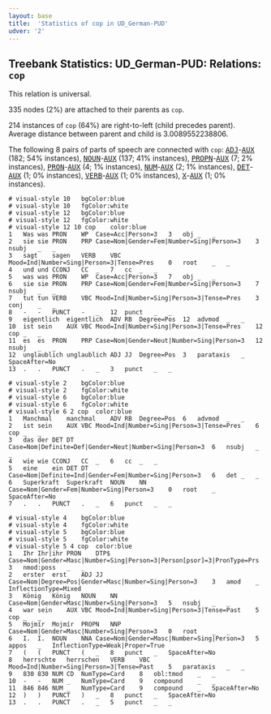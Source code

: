 ```yaml
---
layout: base
title:  'Statistics of cop in UD_German-PUD'
udver: '2'
---
```


## Treebank Statistics: UD_German-PUD: Relations: `cop`

This relation is universal.

335 nodes (2%) are attached to their parents as `cop`.

214 instances of `cop` (64%) are right-to-left (child precedes parent).
Average distance between parent and child is 3.0089552238806.

The following 8 pairs of parts of speech are connected with `cop`: <tt><a href="de_pud-pos-ADJ.html">ADJ</a></tt>-<tt><a href="de_pud-pos-AUX.html">AUX</a></tt> (182; 54% instances), <tt><a href="de_pud-pos-NOUN.html">NOUN</a></tt>-<tt><a href="de_pud-pos-AUX.html">AUX</a></tt> (137; 41% instances), <tt><a href="de_pud-pos-PROPN.html">PROPN</a></tt>-<tt><a href="de_pud-pos-AUX.html">AUX</a></tt> (7; 2% instances), <tt><a href="de_pud-pos-PRON.html">PRON</a></tt>-<tt><a href="de_pud-pos-AUX.html">AUX</a></tt> (4; 1% instances), <tt><a href="de_pud-pos-NUM.html">NUM</a></tt>-<tt><a href="de_pud-pos-AUX.html">AUX</a></tt> (2; 1% instances), <tt><a href="de_pud-pos-DET.html">DET</a></tt>-<tt><a href="de_pud-pos-AUX.html">AUX</a></tt> (1; 0% instances), <tt><a href="de_pud-pos-VERB.html">VERB</a></tt>-<tt><a href="de_pud-pos-AUX.html">AUX</a></tt> (1; 0% instances), <tt><a href="de_pud-pos-X.html">X</a></tt>-<tt><a href="de_pud-pos-AUX.html">AUX</a></tt> (1; 0% instances).


~~~ conllu
# visual-style 10	bgColor:blue
# visual-style 10	fgColor:white
# visual-style 12	bgColor:blue
# visual-style 12	fgColor:white
# visual-style 12 10 cop	color:blue
1	Was	was	PRON	WP	Case=Acc|Person=3	3	obj	_	_
2	sie	sie	PRON	PRP	Case=Nom|Gender=Fem|Number=Sing|Person=3	3	nsubj	_	_
3	sagt	sagen	VERB	VBC	Mood=Ind|Number=Sing|Person=3|Tense=Pres	0	root	_	_
4	und	und	CCONJ	CC	_	7	cc	_	_
5	was	was	PRON	WP	Case=Acc|Person=3	7	obj	_	_
6	sie	sie	PRON	PRP	Case=Nom|Gender=Fem|Number=Sing|Person=3	7	nsubj	_	_
7	tut	tun	VERB	VBC	Mood=Ind|Number=Sing|Person=3|Tense=Pres	3	conj	_	_
8	-	-	PUNCT	-	_	12	punct	_	_
9	eigentlich	eigentlich	ADV	RB	Degree=Pos	12	advmod	_	_
10	ist	sein	AUX	VBC	Mood=Ind|Number=Sing|Person=3|Tense=Pres	12	cop	_	_
11	es	es	PRON	PRP	Case=Nom|Gender=Neut|Number=Sing|Person=3	12	nsubj	_	_
12	unglaublich	unglaublich	ADJ	JJ	Degree=Pos	3	parataxis	_	SpaceAfter=No
13	.	.	PUNCT	.	_	3	punct	_	_

~~~


~~~ conllu
# visual-style 2	bgColor:blue
# visual-style 2	fgColor:white
# visual-style 6	bgColor:blue
# visual-style 6	fgColor:white
# visual-style 6 2 cop	color:blue
1	Manchmal	manchmal	ADV	RB	Degree=Pos	6	advmod	_	_
2	ist	sein	AUX	VBC	Mood=Ind|Number=Sing|Person=3|Tense=Pres	6	cop	_	_
3	das	der	DET	DT	Case=Nom|Definite=Def|Gender=Neut|Number=Sing|Person=3	6	nsubj	_	_
4	wie	wie	CCONJ	CC	_	6	cc	_	_
5	eine	ein	DET	DT	Case=Nom|Definite=Ind|Gender=Fem|Number=Sing|Person=3	6	det	_	_
6	Superkraft	Superkraft	NOUN	NN	Case=Nom|Gender=Fem|Number=Sing|Person=3	0	root	_	SpaceAfter=No
7	.	.	PUNCT	.	_	6	punct	_	_

~~~


~~~ conllu
# visual-style 4	bgColor:blue
# visual-style 4	fgColor:white
# visual-style 5	bgColor:blue
# visual-style 5	fgColor:white
# visual-style 5 4 cop	color:blue
1	Ihr	Ihr|ihr	PRON	DTP$	Case=Nom|Gender=Masc|Number=Sing|Person=3|Person[psor]=3|PronType=Prs	3	nmod:poss	_	_
2	erster	erst	ADJ	JJ	Case=Nom|Degree=Pos|Gender=Masc|Number=Sing|Person=3	3	amod	_	InflectionType=Mixed
3	König	König	NOUN	NN	Case=Nom|Gender=Masc|Number=Sing|Person=3	5	nsubj	_	_
4	war	sein	AUX	VBC	Mood=Ind|Number=Sing|Person=3|Tense=Past	5	cop	_	_
5	Mojmír	Mojmír	PROPN	NNP	Case=Nom|Gender=Masc|Number=Sing|Person=3	0	root	_	_
6	I.	I.	NOUN	NNA	Case=Nom|Gender=Masc|Number=Sing|Person=3	5	appos	_	InflectionType=Weak|Proper=True
7	(	(	PUNCT	(	_	8	punct	_	SpaceAfter=No
8	herrschte	herrschen	VERB	VBC	Mood=Ind|Number=Sing|Person=3|Tense=Past	5	parataxis	_	_
9	830	830	NUM	CD	NumType=Card	8	obl:tmod	_	_
10	-	-	NUM	_	NumType=Card	9	compound	_	_
11	846	846	NUM	_	NumType=Card	9	compound	_	SpaceAfter=No
12	)	)	PUNCT	)	_	8	punct	_	SpaceAfter=No
13	.	.	PUNCT	.	_	5	punct	_	_

~~~


